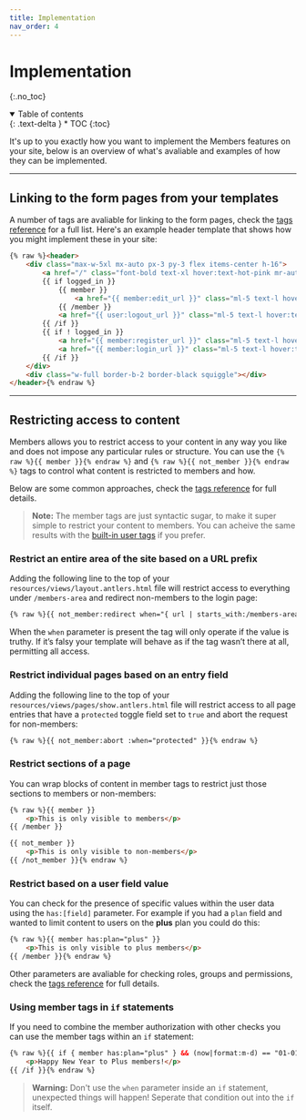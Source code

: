 ```yaml
---
title: Implementation
nav_order: 4
---
```


# Implementation
{:.no_toc}

<details open markdown="block">
  <summary>
      Table of contents
  </summary>
  {: .text-delta }
* TOC
{:toc}
</details>

It's up to you exactly how you want to implement the Members features on your site, below is an overview of what's avaliable and examples of how they can be implemented.

---

## Linking to the form pages from your templates

A number of tags are avaliable for linking to the form pages, check the [tags reference](tags.html#form-page-url-tags) for a full list. Here's an example header template that shows how you might implement these in your site:

```html
{% raw %}<header>
    <div class="max-w-5xl mx-auto px-3 py-3 flex items-center h-16">
        <a href="/" class="font-bold text-xl hover:text-hot-pink mr-auto">{{ settings:site_name }}</a>
        {{ if logged_in }}
            {{ member }}
                <a href="{{ member:edit_url }}" class="ml-5 text-l hover:text-hot-pink">{{ user }}{{ name }}{{ /user }}</a>
            {{ /member }}
            <a href="{{ user:logout_url }}" class="ml-5 text-l hover:text-hot-pink">Log out</a>
        {{ /if }}
        {{ if ! logged_in }}
            <a href="{{ member:register_url }}" class="ml-5 text-l hover:text-hot-pink">Register</a>
            <a href="{{ member:login_url }}" class="ml-5 text-l hover:text-hot-pink">Log in</a>
        {{ /if }}
    </div>
    <div class="w-full border-b-2 border-black squiggle"></div>
</header>{% endraw %}
```

---

## Restricting access to content

Members allows you to restrict access to your content in any way you like and does not impose any particular rules or structure. You can use the `{% raw %}{{ member }}{% endraw %}` and `{% raw %}{{ not_member }}{% endraw %}` tags to control what content is restricted to members and how.

Below are some common approaches, check the [tags reference](tags.html#content-restriction-tags) for full details.

> **Note:** The member tags are just syntactic sugar, to make it super simple to restrict your content to members. You can acheive the same results with the [built-in user tags](https://statamic.dev/reference/tags) if you prefer.

### Restrict an entire area of the site based on a URL prefix

Adding the following line to the top of your `resources/views/layout.antlers.html` file will restrict access to everything under `/members-area` and redirect non-members to the login page:

```html
{% raw %}{{ not_member:redirect when="{ url | starts_with:/members-area }" }}{% endraw %}
```

When the `when` parameter is present the tag will only operate if the value is truthy. If it’s falsy your template will behave as if the tag wasn’t there at all, permitting all access.

### Restrict individual pages based on an entry field

Adding the following line to the top of your `resources/views/pages/show.antlers.html` file will restrict access to all page entries that have a `protected` toggle field set to `true` and abort the request for non-members:

```html
{% raw %}{{ not_member:abort :when="protected" }}{% endraw %}
```

### Restrict sections of a page

You can wrap blocks of content in member tags to restrict just those sections to members or non-members:

```html
{% raw %}{{ member }}
    <p>This is only visible to members</p>
{{ /member }}

{{ not_member }}
    <p>This is only visible to non-members</p>
{{ /not_member }}{% endraw %}
```

### Restrict based on a user field value

You can check for the presence of specific values within the user data using the `has:[field]` parameter. For example if you had a `plan` field and wanted to limit content to users on the **plus** plan you could do this:

```html
{% raw %}{{ member has:plan="plus" }}
    <p>This is only visible to plus members</p>
{{ /member }}{% endraw %}
```

Other parameters are avaliable for checking roles, groups and permissions, check the [tags reference](tags.html#shared-parameters) for full details.

### Using member tags in `if` statements

If you need to combine the member authorization with other checks you can use the member tags within an `if` statement:

```html
{% raw %}{{ if { member has:plan="plus" } && (now|format:m-d) == "01-01" }}
    <p>Happy New Year to Plus members!</p>
{{ /if }}{% endraw %}
```

> **Warning:** Don't use the `when` parameter inside an `if` statement, unexpected things will happen! Seperate that condition out into the `if` itself.
